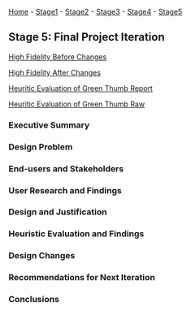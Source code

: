 ﻿[Home](https://colinauyeng.github.io/CPSC-481--MusicSurf/) - [Stage1](https://colinauyeng.github.io/CPSC-481--MusicSurf/Stage1) - [Stage2](https://colinauyeng.github.io/CPSC-481--MusicSurf/Stage2) - [Stage3](https://colinauyeng.github.io/CPSC-481--MusicSurf/Stage3) - [Stage4](https://colinauyeng.github.io/CPSC-481--MusicSurf/Stage4) - [Stage5](https://colinauyeng.github.io/CPSC-481--MusicSurf/Stage5)  
## Stage 5: Final Project Iteration
[High Fidelity Before Changes](https://drive.google.com/file/d/1Vk7DVAMrsCKQlQxesS96K9UTKkQANoby/view?usp=sharing)

[High Fidelity After Changes](https://drive.google.com/file/d/1mTAGY4M7d5is8QehUcibwY0j3aierE4Z/view?usp=sharing)

[Heuritic Evaluation of Green Thumb Report](https://github.com/colinauyeng/CPSC-481--MusicSurf/blob/master/Heuristic%20Evaluation%20of%20MusicSurf%20Report.docx)

[Heuritic Evaluation of Green Thumb Raw](https://github.com/colinauyeng/CPSC-481--MusicSurf/blob/master/Heuristic%20Evaluation%20of%20Green%20Thumb.xlsx)

### Executive Summary


### Design Problem


### End-users and Stakeholders


### User Research and Findings


### Design and Justification 


### Heuristic Evaluation and Findings


### Design Changes


### Recommendations for Next Iteration


### Conclusions

